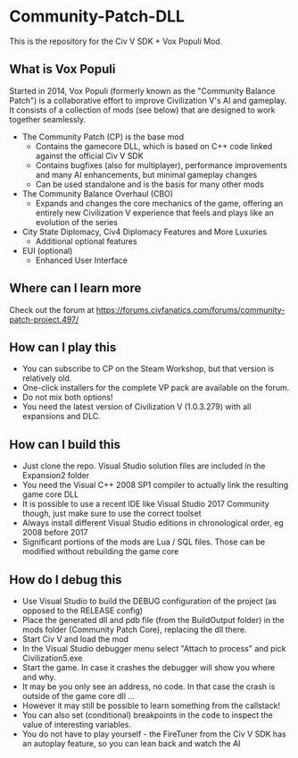 # Community-Patch-DLL

This is the repository for the Civ V SDK + Vox Populi Mod. 

## What is Vox Populi

Started in 2014, Vox Populi (formerly known as the "Community Balance Patch") is a collaborative effort to improve Civilization V's AI and gameplay. It consists of a collection of mods (see below) that are designed to work together seamlessly.

* The Community Patch (CP) is the base mod
	* Contains the gamecore DLL, which is based on C++ code linked against the official Civ V SDK
    * Contains bugfixes (also for multiplayer), performance improvements and many AI enhancements, but minimal gameplay changes
    * Can be used standalone and is the basis for many other mods
* The Community Balance Overhaul (CBO)
	* Expands and changes the core mechanics of the game, offering an entirely new Civilization V experience that feels and plays like an evolution of the series
* City State Diplomacy, Civ4 Diplomacy Features and More Luxuries
	* Additional optional features
* EUI (optional)
	* Enhanced User Interface

## Where can I learn more

Check out the forum at https://forums.civfanatics.com/forums/community-patch-project.497/

## How can I play this

* You can subscribe to CP on the Steam Workshop, but that version is relatively old.
* One-click installers for the complete VP pack are available on the forum.
* Do not mix both options!
* You need the latest version of Civilization V (1.0.3.279) with all expansions and DLC.

## How can I build this

* Just clone the repo. Visual Studio solution files are included in the Expansion2 folder
* You need the Visual C++ 2008 SP1 compiler to actually link the resulting game core DLL
* It is possible to use a recent IDE like Visual Studio 2017 Community though, just make sure to use the correct toolset
* Always install different Visual Studio editions in chronological order, eg 2008 before 2017
* Significant portions of the mods are Lua / SQL files. Those can be modified without rebuilding the game core

## How do I debug this

* Use Visual Studio to build the DEBUG configuration of the project (as opposed to the RELEASE config)
* Place the generated dll and pdb file (from the BuildOutput folder) in the mods folder (Community Patch Core), replacing the dll there.
* Start Civ V and load the mod
* In the Visual Studio debugger menu select "Attach to process" and pick Civilization5.exe
* Start the game. In case it crashes the debugger will show you where and why. 
 * It may be you only see an address, no code. In that case the crash is outside of the game core dll ...
 * However it may still be possible to learn something from the callstack!
* You can also set (conditional) breakpoints in the code to inspect the value of interesting variables.
* You do not have to play yourself - the FireTuner from the Civ V SDK has an autoplay feature, so you can lean back and watch the AI